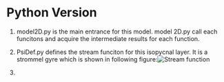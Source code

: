 # Python Version

1. model2D.py is the main entrance for this model. model 2D.py call each funcitons and acquire the intermediate results for each function.

2. PsiDef.py defines the stream funciton for this isopycnal layer. It is a strommel gyre which is shown in following figure:![Stream function](~\StreamFun.jpg)


3. 
